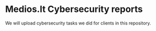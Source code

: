 # Medios.lt Cybersecurity reports
We will upload cybersecurity tasks we did for clients in this repository.
